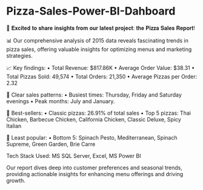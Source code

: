 # Pizza-Sales-Power-BI-Dahboard

🍕 𝐄𝐱𝐜𝐢𝐭𝐞𝐝 𝐭𝐨 𝐬𝐡𝐚𝐫𝐞 𝐢𝐧𝐬𝐢𝐠𝐡𝐭𝐬 𝐟𝐫𝐨𝐦 𝐨𝐮𝐫 𝐥𝐚𝐭𝐞𝐬𝐭 𝐩𝐫𝐨𝐣𝐞𝐜𝐭: 𝐭𝐡𝐞 𝐏𝐢𝐳𝐳𝐚 𝐒𝐚𝐥𝐞𝐬 𝐑𝐞𝐩𝐨𝐫𝐭!

📊 Our comprehensive analysis of 2015 data reveals fascinating trends in pizza sales, offering valuable insights for optimizing menus and marketing strategies.

📈 Key findings:
• Total Revenue: $817.86K
• Average Order Value: $38.31
• Total Pizzas Sold: 49,574
• Total Orders: 21,350
• Average Pizzas per Order: 2.32

📅 Clear sales patterns:
• Busiest times: Thursday, Friday and Saturday evenings
• Peak months: July and January.

🥇 Best-sellers:
• Classic pizzas: 26.91% of total sales
• Top 5 pizzas: Thai Chicken, Barbecue Chicken, California Chicken, Classic Deluxe, Spicy Italian

🥉 Least popular:
• Bottom 5: Spinach Pesto, Mediterranean, Spinach Supreme, Green Garden, Brie Carre

Tech Stack Used:
MS SQL Server, Excel, MS Power BI

Our report dives deep into customer preferences and seasonal trends, providing actionable insights for enhancing menu offerings and driving growth. 
